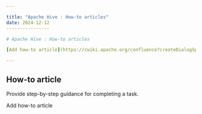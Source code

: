 ```yaml
---

title: "Apache Hive : How-to articles"
date: 2024-12-12
----------------

# Apache Hive : How-to articles

[Add how-to article](https://cwiki.apache.org/confluence?createDialogSpaceKey=Hive&createDialogBlueprintId=74d627b6-b6f7-4de8-bd3c-78523ccb3b35)

---
```


## How-to article

Provide step-by-step guidance for completing a task.

Add how-to article

